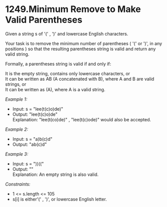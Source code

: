# 1249.Minimum Remove to Make Valid Parentheses

Given a string s of '(' , ')' and lowercase English characters.

Your task is to remove the minimum number of parentheses ( '(' or ')', in any positions ) so that the resulting parentheses string is valid and return any valid string.

Formally, a parentheses string is valid if and only if:

It is the empty string, contains only lowercase characters, or\
It can be written as AB (A concatenated with B), where A and B are valid strings, or\
It can be written as (A), where A is a valid string.
 

*Example 1:*

- Input: s = "lee(t(c)o)de)"
- Output: "lee(t(c)o)de"\
Explanation: "lee(t(co)de)" , "lee(t(c)ode)" would also be accepted.

*Example 2:*

- Input: s = "a)b(c)d"
- Output: "ab(c)d"

*Example 3:*

- Input: s = "))(("
- Output: ""\
Explanation: An empty string is also valid.
 

*Constraints:*

- 1 <= s.length <= 105
- s[i] is either'(' , ')', or lowercase English letter.
